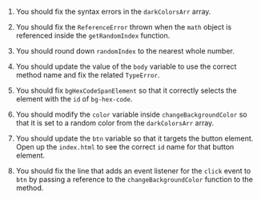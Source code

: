 1. You should fix the syntax errors in the `darkColorsArr` array.

1. You should fix the `ReferenceError` thrown when the `math` object is referenced inside the `getRandomIndex` function.

1. You should round down `randomIndex` to the nearest whole number.

1. You should update the value of the `body` variable to use the correct method name and fix the related `TypeError`.

1. You should fix `bgHexCodeSpanElement` so that it correctly selects the element with the `id` of `bg-hex-code`.

1. You should modify the `color` variable inside `changeBackgroundColor` so that it is set to a random color from the `darkColorsArr` array.

1. You should update the `btn` variable so that it targets the button element. Open up the `index.html` to see the correct `id` name for that button element.

1. You should fix the line that adds an event listener for the `click` event to `btn` by passing a reference to the `changeBackgroundColor` function to the method.